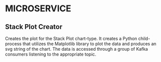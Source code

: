 # MICROSERVICE

## Stack Plot Creator

Creates the plot for the Stack Plot chart-type. It creates a Python child-process that utilizes the Matplotlib library to plot the data and produces an svg string of the chart. The data is accessed through a group of Kafka consumers listening to the appropriate topic.
